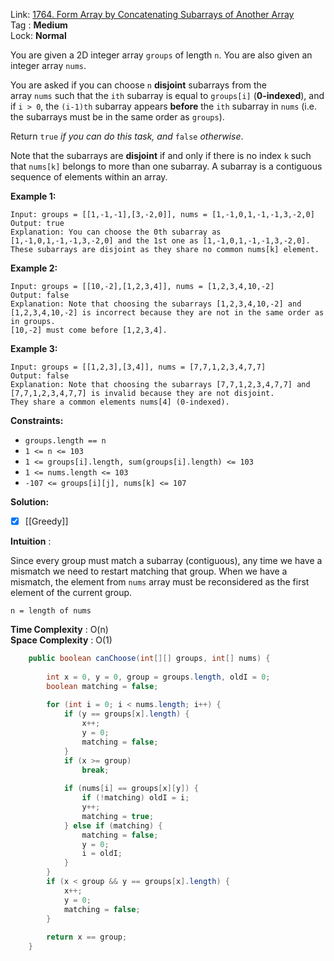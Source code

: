 Link: [1764. Form Array by Concatenating Subarrays of Another Array](https://leetcode.com/problems/form-array-by-concatenating-subarrays-of-another-array/) <br>
Tag : **Medium**<br>
Lock: **Normal**

You are given a 2D integer array `groups` of length `n`. You are also given an integer array `nums`.

You are asked if you can choose `n` **disjoint** subarrays from the array `nums` such that the `ith` subarray is equal to `groups[i]` (**0-indexed**), and if `i > 0`, the `(i-1)th` subarray appears **before** the `ith` subarray in `nums` (i.e. the subarrays must be in the same order as `groups`).

Return `true` _if you can do this task, and_ `false` _otherwise_.

Note that the subarrays are **disjoint** if and only if there is no index `k` such that `nums[k]` belongs to more than one subarray. A subarray is a contiguous sequence of elements within an array.

**Example 1:**

```
Input: groups = [[1,-1,-1],[3,-2,0]], nums = [1,-1,0,1,-1,-1,3,-2,0]
Output: true
Explanation: You can choose the 0th subarray as [1,-1,0,1,-1,-1,3,-2,0] and the 1st one as [1,-1,0,1,-1,-1,3,-2,0].
These subarrays are disjoint as they share no common nums[k] element.
```

**Example 2:**

```
Input: groups = [[10,-2],[1,2,3,4]], nums = [1,2,3,4,10,-2]
Output: false
Explanation: Note that choosing the subarrays [1,2,3,4,10,-2] and [1,2,3,4,10,-2] is incorrect because they are not in the same order as in groups.
[10,-2] must come before [1,2,3,4].
```

**Example 3:**

```
Input: groups = [[1,2,3],[3,4]], nums = [7,7,1,2,3,4,7,7]
Output: false
Explanation: Note that choosing the subarrays [7,7,1,2,3,4,7,7] and [7,7,1,2,3,4,7,7] is invalid because they are not disjoint.
They share a common elements nums[4] (0-indexed).
```

**Constraints:**

- `groups.length == n`
- `1 <= n <= 103`
- `1 <= groups[i].length, sum(groups[i].length) <= 103`
- `1 <= nums.length <= 103`
- `-107 <= groups[i][j], nums[k] <= 107`

**Solution:**

- [x] [[Greedy]]

**Intuition** :

Since every group must match a subarray (contiguous), any time we have a mismatch we need to restart matching that group.
When we have a mismatch, the element from `nums` array must be reconsidered as the first element of the current group.

```
n = length of nums
```
**Time Complexity** : O(n)<br>
**Space Complexity** : O(1)

```java
    public boolean canChoose(int[][] groups, int[] nums) {
        
        int x = 0, y = 0, group = groups.length, oldI = 0;
        boolean matching = false;
        
        for (int i = 0; i < nums.length; i++) {
            if (y == groups[x].length) {
                x++;
                y = 0;
                matching = false;
            }
            if (x >= group)
                break;
            
            if (nums[i] == groups[x][y]) {
                if (!matching) oldI = i;
                y++;
                matching = true;
            } else if (matching) {
                matching = false;
                y = 0;
                i = oldI;
            }
        }
        if (x < group && y == groups[x].length) {
            x++;
            y = 0;
            matching = false;
        }
        
        return x == group;
    }
```
